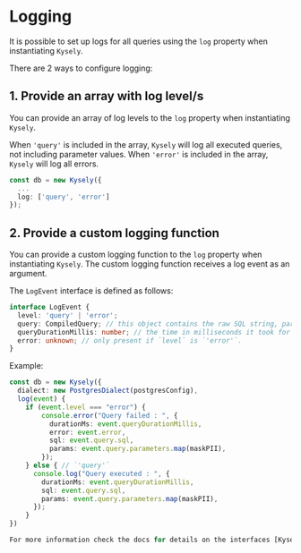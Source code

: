 # Logging

It is possible to set up logs for all queries using the `log` property when instantiating `Kysely`.

There are 2 ways to configure logging:

## 1. Provide an array with log level/s

You can provide an array of log levels to the `log` property when instantiating `Kysely`.

When `'query'` is included in the array, `Kysely` will log all executed queries, not including parameter values.
When `'error'` is included in the array, `Kysely` will log all errors.

```ts
const db = new Kysely({
  ...
  log: ['query', 'error']
});
```

## 2. Provide a custom logging function

You can provide a custom logging function to the `log` property when instantiating `Kysely`. The custom logging function receives a log event as an argument.

The `LogEvent` interface is defined as follows:

```ts
interface LogEvent {
  level: 'query' | 'error';
  query: CompiledQuery; // this object contains the raw SQL string, parameters, and Kysely's SQL syntax tree that helped output the raw SQL string.
  queryDurationMillis: number; // the time in milliseconds it took for the query to execute and get a response from the database.
  error: unknown; // only present if `level` is `'error'`.
}
```

Example:

```ts
const db = new Kysely({
  dialect: new PostgresDialect(postgresConfig),
  log(event) {
    if (event.level === "error") {
        console.error("Query failed : ", {
          durationMs: event.queryDurationMillis,
          error: event.error,
          sql: event.query.sql,
          params: event.query.parameters.map(maskPII),
        });
    } else { // `'query'`
      console.log("Query executed : ", {
        durationMs: event.queryDurationMillis,
        sql: event.query.sql,
        params: event.query.parameters.map(maskPII),
      });
    }
})

For more information check the docs for details on the interfaces [KyselyConfig](https://kysely-org.github.io/kysely-apidoc/interfaces/KyselyConfig.html).
